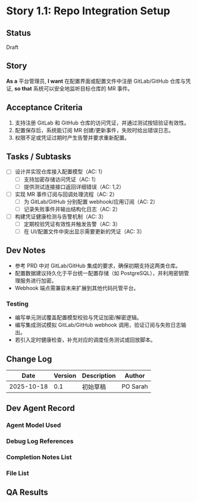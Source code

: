 # Story 1.1: Repo Integration Setup

## Status
Draft

## Story
**As a** 平台管理员,
**I want** 在配置界面或配置文件中注册 GitLab/GitHub 仓库与凭证,
**so that** 系统可以安全地监听目标仓库的 MR 事件。

## Acceptance Criteria
1. 支持注册 GitLab 和 GitHub 仓库的访问凭证，并通过测试按钮验证有效性。
2. 配置保存后，系统能订阅 MR 创建/更新事件，失败时给出错误日志。
3. 权限不足或凭证过期时产生告警并要求重新配置。

## Tasks / Subtasks
- [ ] 设计并实现仓库接入配置模型（AC: 1）
  - [ ] 支持加密存储访问凭证（AC: 1）
  - [ ] 提供测试连接接口返回详细错误（AC: 1,2）
- [ ] 实现 MR 事件订阅与回调处理流程（AC: 2）
  - [ ] 为 GitLab/GitHub 分别配置 webhook/应用订阅（AC: 2）
  - [ ] 记录失败事件并输出结构化日志（AC: 2）
- [ ] 构建凭证健康检测与告警机制（AC: 3）
  - [ ] 定期校验凭证有效性并触发告警（AC: 3）
  - [ ] 在 UI/配置文件中突出显示需要更新的凭证（AC: 3）

## Dev Notes
- 参考 PRD 中对 GitLab/GitHub 集成的要求，确保初期支持这两类仓库。
- 配置数据建议持久化于平台统一配置存储（如 PostgreSQL），并利用密钥管理服务进行加密。
- Webhook 端点需兼容未来扩展到其他代码托管平台。

### Testing
- 编写单元测试覆盖配置模型校验与凭证加密/解密逻辑。
- 编写集成测试模拟 GitLab/GitHub webhook 调用，验证订阅与失败日志输出。
- 若引入定时健康检查，补充对应的调度任务测试或回放脚本。

## Change Log
| Date | Version | Description | Author |
| --- | --- | --- | --- |
| 2025-10-18 | 0.1 | 初始草稿 | PO Sarah |

## Dev Agent Record

### Agent Model Used

### Debug Log References

### Completion Notes List

### File List

## QA Results

